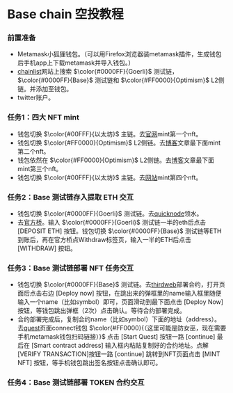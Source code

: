 # Base chain 空投教程

### 前置准备
* Metamask小狐狸钱包。（可以用Firefox浏览器装metamask插件，生成钱包后手机app上下载metamask并导入钱包。）
* [chainlist](https://chainlist.org/)网站上搜索 $\color{#0000FF}{Goerli}$ 测试链， $\color{#0000FF}{Base}$ 测试链和 $\color{#FF0000}{Optimism}$ L2侧链。并添加至钱包。
* twitter账户。

### 任务1：四大 NFT mint
* 钱包切换 $\color{#00FFF}{以太坊}$ 主链。去[官网](https://mint.base.org/)mint第一个nft。
* 钱包切换 $\color{#FF0000}{Optimism}$ L2侧链。去[博客](https://base.mirror.xyz/H_KPwV31M7OJT-THUnU7wYjOF16Sy7aWvaEr5cgHi8I)文章最下面mint第二个nft。
* 钱包依然在 $\color{#FF0000}{Optimism}$ L2侧链。去[博客](https://base.mirror.xyz/nft/0x0856c0E5DDCfC71Ad07D765ddCabAc0eac5b283a/0)文章最下面mint第三个nft。
* 钱包切换 $\color{#00FFF}{以太坊}$ 主链。去[网站](https://zora.co/collect/0x554f3b93d82ce2435206f3ad8ac4154d056cd18e)mint第四个nft。

### 任务2：Base 测试链存入提取 ETH 交互
* 钱包切换 $\color{#0000FF}{Goerli}$ 测试链。去[quicknode](https://faucet.quicknode.com/drip)领水。
* 去[官方桥](https://bridge.base.org/deposit)。输入 $\color{#0000FF}{Goerli}$ 测试链一半的eth后点击 [DEPOSIT ETH] 按钮。钱包切换 $\color{#0000FF}{Base}$ 测试链等ETH到账后，再在官方桥点Withdraw标签页，输入一半的ETH后点击 [WITHDRAW] 按钮。

### 任务3：Base 测试链部署 NFT 任务交互
* 钱包切换 $\color{#0000FF}{Base}$ 测试链。去[thirdweb](https://thirdweb.com/thirdweb.eth/DropERC721)部署合约，打开页面后点击右边 [Deploy now] 按钮，在跳出来的弹框里的name输入框里随便输入一个name（比如symbol）即可，页面滑动到最下面点击 [Deploy Now] 按钮，等钱包跳出弹框（2次）点击确认。等待合约部署完成。
* 合约部署完成后，复制合约name（比如symbol）下面的地址（address）。去[quest](https://quests.base.org)页面connect钱包 $\color{#FF0000}{（这里可能是防女巫，现在需要手机metamask钱包扫码链接）}$ 点击 [Start Quest] 按钮一路 [continue] 最后在 [Smart contract address] 输入框内粘贴复制好的合约地址。点解 [VERIFY TRANSACTION]按钮一路 [continue] 跳转到NFT页面点击 [MINT NFT] 按钮，等手机钱包跳出签名按钮点击确认即可。

### 任务4：Base 测试链部署 TOKEN 合约交互
